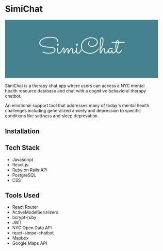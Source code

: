 SimiChat
=============
![Banner](Banner.png)

SimiChat is a therapy chat app where users can access a NYC mental health resource database and chat with a cognitive behavioral
therapy chatbot. 

An emotional support tool that addresses many of today's mental health challenges including generalized anxiety and depression to specific conditions like sadness and sleep deprevation.

Installation
--------------- 

Tech Stack
--------------- 
- Javascript
- React.js
- Ruby on Rails API
- PostgreSQL
- CSS

Tools Used
--------------- 
- React Router
- ActiveModelSerializers
- bcrypt-ruby
- JWT
- NYC Open Data API 
- react-simpe-chatbot
- Mapbox
- Google Maps API
